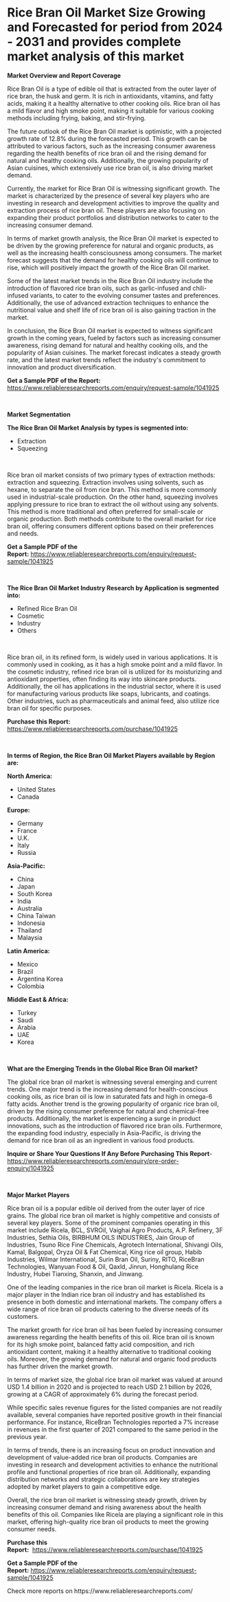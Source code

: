 <p><h1>Rice Bran Oil Market Size Growing and Forecasted for period from 2024 - 2031 and provides complete market analysis of this market</h1></p><p><strong>Market Overview and Report Coverage</strong></p>
<p><p>Rice Bran Oil is a type of edible oil that is extracted from the outer layer of rice bran, the husk and germ. It is rich in antioxidants, vitamins, and fatty acids, making it a healthy alternative to other cooking oils. Rice bran oil has a mild flavor and high smoke point, making it suitable for various cooking methods including frying, baking, and stir-frying.</p><p>The future outlook of the Rice Bran Oil market is optimistic, with a projected growth rate of 12.8% during the forecasted period. This growth can be attributed to various factors, such as the increasing consumer awareness regarding the health benefits of rice bran oil and the rising demand for natural and healthy cooking oils. Additionally, the growing popularity of Asian cuisines, which extensively use rice bran oil, is also driving market demand.</p><p>Currently, the market for Rice Bran Oil is witnessing significant growth. The market is characterized by the presence of several key players who are investing in research and development activities to improve the quality and extraction process of rice bran oil. These players are also focusing on expanding their product portfolios and distribution networks to cater to the increasing consumer demand.</p><p>In terms of market growth analysis, the Rice Bran Oil market is expected to be driven by the growing preference for natural and organic products, as well as the increasing health consciousness among consumers. The market forecast suggests that the demand for healthy cooking oils will continue to rise, which will positively impact the growth of the Rice Bran Oil market.</p><p>Some of the latest market trends in the Rice Bran Oil industry include the introduction of flavored rice bran oils, such as garlic-infused and chili-infused variants, to cater to the evolving consumer tastes and preferences. Additionally, the use of advanced extraction techniques to enhance the nutritional value and shelf life of rice bran oil is also gaining traction in the market.</p><p>In conclusion, the Rice Bran Oil market is expected to witness significant growth in the coming years, fueled by factors such as increasing consumer awareness, rising demand for natural and healthy cooking oils, and the popularity of Asian cuisines. The market forecast indicates a steady growth rate, and the latest market trends reflect the industry's commitment to innovation and product diversification.</p></p>
<p><strong>Get a Sample PDF of the Report:</strong> <a href="https://www.reliableresearchreports.com/enquiry/request-sample/1041925">https://www.reliableresearchreports.com/enquiry/request-sample/1041925</a></p>
<p>&nbsp;</p>
<p><strong>Market Segmentation</strong></p>
<p><strong>The Rice Bran Oil Market Analysis by types is segmented into:</strong></p>
<p><ul><li>Extraction</li><li>Squeezing</li></ul></p>
<p>&nbsp;</p>
<p><p>Rice bran oil market consists of two primary types of extraction methods: extraction and squeezing. Extraction involves using solvents, such as hexane, to separate the oil from rice bran. This method is more commonly used in industrial-scale production. On the other hand, squeezing involves applying pressure to rice bran to extract the oil without using any solvents. This method is more traditional and often preferred for small-scale or organic production. Both methods contribute to the overall market for rice bran oil, offering consumers different options based on their preferences and needs.</p></p>
<p><strong>Get a Sample PDF of the Report:</strong>&nbsp;<a href="https://www.reliableresearchreports.com/enquiry/request-sample/1041925">https://www.reliableresearchreports.com/enquiry/request-sample/1041925</a></p>
<p>&nbsp;</p>
<p><strong>The Rice Bran Oil Market Industry Research by Application is segmented into:</strong></p>
<p><ul><li>Refined Rice Bran Oil</li><li>Cosmetic</li><li>Industry</li><li>Others</li></ul></p>
<p>&nbsp;</p>
<p><p>Rice bran oil, in its refined form, is widely used in various applications. It is commonly used in cooking, as it has a high smoke point and a mild flavor. In the cosmetic industry, refined rice bran oil is utilized for its moisturizing and antioxidant properties, often finding its way into skincare products. Additionally, the oil has applications in the industrial sector, where it is used for manufacturing various products like soaps, lubricants, and coatings. Other industries, such as pharmaceuticals and animal feed, also utilize rice bran oil for specific purposes.</p></p>
<p><strong>Purchase this Report:</strong>&nbsp; <a href="https://www.reliableresearchreports.com/purchase/1041925">https://www.reliableresearchreports.com/purchase/1041925</a></p>
<p>&nbsp;</p>
<p><strong>In terms of Region, the Rice Bran Oil Market Players available by Region are:</strong></p>
<p>
    <p> <strong> North America: </strong>
        <ul>
            <li>United States</li>
            <li>Canada</li>
        </ul>
        </p> 
    <p> <strong> Europe: </strong>
        <ul>
            <li>Germany</li>
            <li>France</li>
            <li>U.K.</li>
            <li>Italy</li>
            <li>Russia</li>
        </ul>
        </p> 
    <p> <strong> Asia-Pacific: </strong>
        <ul>
            <li>China</li>
            <li>Japan</li>
            <li>South Korea</li>
            <li>India</li>
            <li>Australia</li>
            <li>China Taiwan</li>
            <li>Indonesia</li>
            <li>Thailand</li>
            <li>Malaysia</li>
        </ul>
        </p> 
    <p> <strong> Latin America: </strong>
        <ul>
            <li>Mexico</li>
            <li>Brazil</li>
            <li>Argentina Korea</li>
            <li>Colombia</li>
        </ul>
        </p> 
    <p> <strong> Middle East & Africa: </strong>
        <ul>
            <li>Turkey</li>
            <li>Saudi</li>
            <li>Arabia</li>
            <li>UAE</li>
            <li>Korea</li>
        </ul>
    </p>
    </p>
<p>&nbsp;</p>
<p><strong>What are the Emerging Trends in the Global Rice Bran Oil market?</strong></p>
<p><p>The global rice bran oil market is witnessing several emerging and current trends. One major trend is the increasing demand for health-conscious cooking oils, as rice bran oil is low in saturated fats and high in omega-6 fatty acids. Another trend is the growing popularity of organic rice bran oil, driven by the rising consumer preference for natural and chemical-free products. Additionally, the market is experiencing a surge in product innovations, such as the introduction of flavored rice bran oils. Furthermore, the expanding food industry, especially in Asia-Pacific, is driving the demand for rice bran oil as an ingredient in various food products.</p></p>
<p><strong>Inquire or Share Your Questions If Any Before Purchasing This Report</strong>- <a href="https://www.reliableresearchreports.com/enquiry/pre-order-enquiry/1041925">https://www.reliableresearchreports.com/enquiry/pre-order-enquiry/1041925</a></p>
<p>&nbsp;</p>
<p><strong>Major Market Players</strong></p>
<p><p>Rice bran oil is a popular edible oil derived from the outer layer of rice grains. The global rice bran oil market is highly competitive and consists of several key players. Some of the prominent companies operating in this market include Ricela, BCL, SVROil, Vaighai Agro Products, A.P. Refinery, 3F Industries, Sethia Oils, BIRBHUM OILS INDUSTRIES, Jain Group of Industries, Tsuno Rice Fine Chemicals, Agrotech International, Shivangi Oils, Kamal, Balgopal, Oryza Oil & Fat Chemical, King rice oil group, Habib Industries, Wilmar International, Surin Bran Oil, Suriny, RITO, RiceBran Technologies, Wanyuan Food & Oil, Qaxld, Jinrun, Honghulang Rice Industry, Hubei Tianxing, Shanxin, and Jinwang.</p><p>One of the leading companies in the rice bran oil market is Ricela. Ricela is a major player in the Indian rice bran oil industry and has established its presence in both domestic and international markets. The company offers a wide range of rice bran oil products catering to the diverse needs of its customers.</p><p>The market growth for rice bran oil has been fueled by increasing consumer awareness regarding the health benefits of this oil. Rice bran oil is known for its high smoke point, balanced fatty acid composition, and rich antioxidant content, making it a healthy alternative to traditional cooking oils. Moreover, the growing demand for natural and organic food products has further driven the market growth.</p><p>In terms of market size, the global rice bran oil market was valued at around USD 1.4 billion in 2020 and is projected to reach USD 2.1 billion by 2026, growing at a CAGR of approximately 6% during the forecast period.</p><p>While specific sales revenue figures for the listed companies are not readily available, several companies have reported positive growth in their financial performance. For instance, RiceBran Technologies reported a 7% increase in revenues in the first quarter of 2021 compared to the same period in the previous year.</p><p>In terms of trends, there is an increasing focus on product innovation and development of value-added rice bran oil products. Companies are investing in research and development activities to enhance the nutritional profile and functional properties of rice bran oil. Additionally, expanding distribution networks and strategic collaborations are key strategies adopted by market players to gain a competitive edge.</p><p>Overall, the rice bran oil market is witnessing steady growth, driven by increasing consumer demand and rising awareness about the health benefits of this oil. Companies like Ricela are playing a significant role in this market, offering high-quality rice bran oil products to meet the growing consumer needs.</p></p>
<p><strong>Purchase this Report:</strong>&nbsp;&nbsp;<a href="https://www.reliableresearchreports.com/purchase/1041925">https://www.reliableresearchreports.com/purchase/1041925</a></p>
<p></p>
<p><strong>Get a Sample PDF of the Report:</strong>&nbsp;<a href="https://www.reliableresearchreports.com/enquiry/request-sample/1041925">https://www.reliableresearchreports.com/enquiry/request-sample/1041925</a></p>
<p>Check more reports on https://www.reliableresearchreports.com/</p>